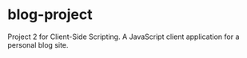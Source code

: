 # blog-project
Project 2 for Client-Side Scripting.  A JavaScript client application for a personal blog site.
